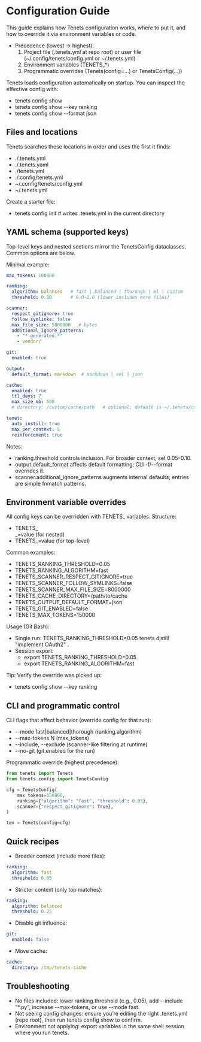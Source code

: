 # Configuration Guide

This guide explains how Tenets configuration works, where to put it, and how to override it via environment variables or code.

- Precedence (lowest → highest):
  1) Project file (.tenets.yml at repo root) or user file (~/.config/tenets/config.yml or ~/.tenets.yml)
  2) Environment variables (TENETS_*)
  3) Programmatic overrides (Tenets(config=...) or TenetsConfig(...))

Tenets loads configuration automatically on startup. You can inspect the effective config with:

- tenets config show
- tenets config show --key ranking
- tenets config show --format json

## Files and locations

Tenets searches these locations in order and uses the first it finds:
- ./\.tenets.yml
- ./\.tenets.yaml
- ./tenets.yml
- ./.config/tenets.yml
- ~/.config/tenets/config.yml
- ~/.tenets.yml

Create a starter file:

- tenets config init  # writes .tenets.yml in the current directory

## YAML schema (supported keys)

Top-level keys and nested sections mirror the TenetsConfig dataclasses. Common options are below.

Minimal example:

```yaml
max_tokens: 100000

ranking:
  algorithm: balanced   # fast | balanced | thorough | ml | custom
  threshold: 0.10       # 0.0–1.0 (lower includes more files)

scanner:
  respect_gitignore: true
  follow_symlinks: false
  max_file_size: 5000000   # bytes
  additional_ignore_patterns:
    - "*.generated.*"
    - vendor/

git:
  enabled: true

output:
  default_format: markdown  # markdown | xml | json

cache:
  enabled: true
  ttl_days: 7
  max_size_mb: 500
  # directory: /custom/cache/path   # optional; default is ~/.tenets/cache

tenet:
  auto_instill: true
  max_per_context: 5
  reinforcement: true
```

Notes:
- ranking.threshold controls inclusion. For broader context, set 0.05–0.10.
- output.default_format affects default formatting; CLI -f/--format overrides it.
- scanner.additional_ignore_patterns augments internal defaults; entries are simple fnmatch patterns.

## Environment variable overrides

All config keys can be overridden with TENETS_ variables. Structure:
- TENETS_<section>_<key>=value (for nested)
- TENETS_<key>=value (for top-level)

Common examples:
- TENETS_RANKING_THRESHOLD=0.05
- TENETS_RANKING_ALGORITHM=fast
- TENETS_SCANNER_RESPECT_GITIGNORE=true
- TENETS_SCANNER_FOLLOW_SYMLINKS=false
- TENETS_SCANNER_MAX_FILE_SIZE=8000000
- TENETS_CACHE_DIRECTORY=/path/to/cache
- TENETS_OUTPUT_DEFAULT_FORMAT=json
- TENETS_GIT_ENABLED=false
- TENETS_MAX_TOKENS=150000

Usage (Git Bash):
- Single run: TENETS_RANKING_THRESHOLD=0.05 tenets distill "implement OAuth2" .
- Session export:
  - export TENETS_RANKING_THRESHOLD=0.05
  - export TENETS_RANKING_ALGORITHM=fast

Tip: Verify the override was picked up:
- tenets config show --key ranking

## CLI and programmatic control

CLI flags that affect behavior (override config for that run):
- --mode fast|balanced|thorough  (ranking.algorithm)
- --max-tokens N                 (max_tokens)
- --include, --exclude           (scanner-like filtering at runtime)
- --no-git                       (git.enabled for the run)

Programmatic override (highest precedence):

```python
from tenets import Tenets
from tenets.config import TenetsConfig

cfg = TenetsConfig(
    max_tokens=150000,
    ranking={"algorithm": "fast", "threshold": 0.05},
    scanner={"respect_gitignore": True},
)

ten = Tenets(config=cfg)
```

## Quick recipes

- Broader context (include more files):
```yaml
ranking:
  algorithm: fast
  threshold: 0.05
```

- Stricter context (only top matches):
```yaml
ranking:
  algorithm: balanced
  threshold: 0.25
```

- Disable git influence:
```yaml
git:
  enabled: false
```

- Move cache:
```yaml
cache:
  directory: /tmp/tenets-cache
```

## Troubleshooting

- No files included: lower ranking.threshold (e.g., 0.05), add --include "*.py", increase --max-tokens, or use --mode fast.
- Not seeing config changes: ensure you’re editing the right .tenets.yml (repo root), then run tenets config show to confirm.
- Environment not applying: export variables in the same shell session where you run tenets.
